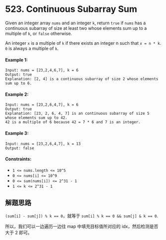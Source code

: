 # 523. Continuous Subarray Sum

Given an integer array `nums` and an integer `k`, return `true` if `nums` has a continuous subarray of size at least two whose elements sum up to a multiple of `k`, or `false` otherwise.

An integer `x` is a multiple of `k` if there exists an integer n such that `x = n * k`. `0` is always a multiple of `k`.

 

#### Example 1:

```
Input: nums = [23,2,4,6,7], k = 6
Output: true
Explanation: [2, 4] is a continuous subarray of size 2 whose elements sum up to 6.
```

#### Example 2:

```
Input: nums = [23,2,6,4,7], k = 6
Output: true
Explanation: [23, 2, 6, 4, 7] is an continuous subarray of size 5 whose elements sum up to 42.
42 is a multiple of 6 because 42 = 7 * 6 and 7 is an integer.
```

#### Example 3:

```
Input: nums = [23,2,6,4,7], k = 13
Output: false
``` 

#### Constraints:

+ `1 <= nums.length <= 10^5`
+ `0 <= nums[i] <= 10^9`
+ `0 <= sum(nums[i]) <= 2^31 - 1`
+ `1 <= k <= 2^31 - 1`

## 解题思路

`(sum[i] - sum[j]) % k == 0`，就等于 `sum[i] % k == 0 && sum[j] & k == 0`.

所以，我们可以一边遍历一边往 map 中填充目标值所对应的 idx，然后检测是否大于 2 即可。

